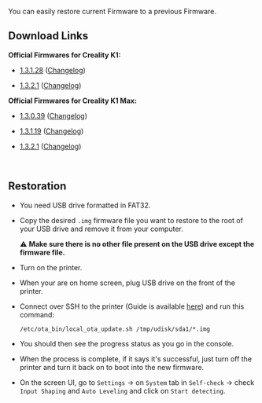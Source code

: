 You can easily restore current Firmware to a previous Firmware.

## Download Links

**Official Firmwares for Creality K1:**

  - [1.3.1.28](https://drive.google.com/file/d/1K_puuzls05acWpUCoj7X0X3TL9UsiDV2/view?usp=drive_link) ([Changelog](https://raw.githubusercontent.com/Guilouz/Creality-K1-and-K1-Max/main/Changelogs/Changelog_1.3.1.14.txt))

- [1.3.2.1](https://drive.google.com/file/d/1-hD7gfqsY3cuEoSbo1h7D2EJTM5Njihk/view?usp=drive_link) ([Changelog](https://raw.githubusercontent.com/Guilouz/Creality-K1-and-K1-Max/main/Changelogs/Changelog_1.3.2.1.txt))

**Official Firmwares for Creality K1 Max:**

  - [1.3.0.39](https://drive.google.com/file/d/1sAQEguCromdUTqxiB6xMNPTFfYuo-Joj/view?usp=drive_link) ([Changelog](https://raw.githubusercontent.com/Guilouz/Creality-K1-and-K1-Max/main/Changelogs/Changelog_1.3.0.39.txt))

  - [1.3.1.19](https://drive.google.com/file/d/1RgF_MVfBl-j2EqPCftSEQtwtOOCf6YeA/view?usp=drive_link) ([Changelog](https://raw.githubusercontent.com/Guilouz/Creality-K1-and-K1-Max/main/Changelogs/Changelog_1.3.1.19.txt))

 - [1.3.2.1](https://drive.google.com/file/d/1-hD7gfqsY3cuEoSbo1h7D2EJTM5Njihk/view?usp=drive_link) ([Changelog](https://raw.githubusercontent.com/Guilouz/Creality-K1-and-K1-Max/main/Changelogs/Changelog_1.3.2.1.txt))

<br />

## Restoration

- You need USB drive formatted in FAT32.

- Copy the desired `.img` firmware file you want to restore to the root of your USB drive and remove it from your computer.

  ⚠ **Make sure there is no other file present on the USB drive except the firmware file.**

- Turn on the printer.

- When your are on home screen, plug USB drive on the front of the printer.

- Connect over SSH to the printer (Guide is available [here](https://github.com/Guilouz/Creality-K1-and-K1-Max/wiki/SSH-Connection)) and run this command:

  ```
  /etc/ota_bin/local_ota_update.sh /tmp/udisk/sda1/*.img
  ```

- You should then see the progress status as you go in the console.

- When the process is complete, if it says it's successful, just turn off the printer and turn it back on to boot into the new firmware.

- On the screen UI, go to `Settings` -> on `System` tab in `Self-check` -> check `Input Shaping` and `Auto Leveling` and click on `Start detecting`.

<br />